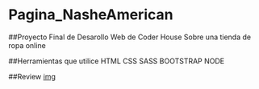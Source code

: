 # Pagina_NasheAmerican

##Proyecto Final de Desarollo Web de Coder House
Sobre una tienda de ropa online

##Herramientas que utilice
HTML
CSS
SASS
BOOTSTRAP
NODE

##Review
[img](recursos/review.jpg)

